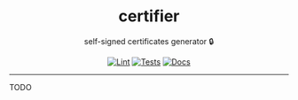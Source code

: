 <h1 align="center">certifier</h1>

<div align="center">

self-signed certificates generator 🔒

[![Lint](https://github.com/radio-aktywne/certifier/actions/workflows/lint.yaml/badge.svg)](https://github.com/radio-aktywne/certifier/actions/workflows/lint.yaml)
[![Tests](https://github.com/radio-aktywne/certifier/actions/workflows/test-docker.yaml/badge.svg)](https://github.com/radio-aktywne/certifier/actions/workflows/test-docker.yaml)
[![Docs](https://github.com/radio-aktywne/certifier/actions/workflows/docs.yaml/badge.svg)](https://github.com/radio-aktywne/certifier/actions/workflows/docs.yaml)

</div>

---

TODO
